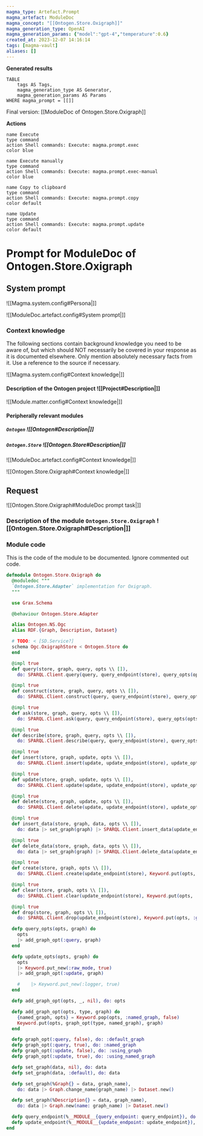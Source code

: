 ```yaml
---
magma_type: Artefact.Prompt
magma_artefact: ModuleDoc
magma_concept: "[[Ontogen.Store.Oxigraph]]"
magma_generation_type: OpenAI
magma_generation_params: {"model":"gpt-4","temperature":0.6}
created_at: 2023-12-07 14:16:14
tags: [magma-vault]
aliases: []
---
```


**Generated results**

```dataview
TABLE
	tags AS Tags,
	magma_generation_type AS Generator,
	magma_generation_params AS Params
WHERE magma_prompt = [[]]
```

Final version: [[ModuleDoc of Ontogen.Store.Oxigraph]]

**Actions**

```button
name Execute
type command
action Shell commands: Execute: magma.prompt.exec
color blue
```
```button
name Execute manually
type command
action Shell commands: Execute: magma.prompt.exec-manual
color blue
```
```button
name Copy to clipboard
type command
action Shell commands: Execute: magma.prompt.copy
color default
```
```button
name Update
type command
action Shell commands: Execute: magma.prompt.update
color default
```

# Prompt for ModuleDoc of Ontogen.Store.Oxigraph

## System prompt

![[Magma.system.config#Persona|]]

![[ModuleDoc.artefact.config#System prompt|]]

### Context knowledge

The following sections contain background knowledge you need to be aware of, but which should NOT necessarily be covered in your response as it is documented elsewhere. Only mention absolutely necessary facts from it. Use a reference to the source if necessary.

![[Magma.system.config#Context knowledge|]]

#### Description of the Ontogen project ![[Project#Description|]]

![[Module.matter.config#Context knowledge|]]

#### Peripherally relevant modules

##### `Ontogen` ![[Ontogen#Description|]]

##### `Ontogen.Store` ![[Ontogen.Store#Description|]]

![[ModuleDoc.artefact.config#Context knowledge|]]

![[Ontogen.Store.Oxigraph#Context knowledge|]]


## Request

![[Ontogen.Store.Oxigraph#ModuleDoc prompt task|]]

### Description of the module `Ontogen.Store.Oxigraph` ![[Ontogen.Store.Oxigraph#Description|]]

### Module code

This is the code of the module to be documented. Ignore commented out code.

```elixir
defmodule Ontogen.Store.Oxigraph do
  @moduledoc """
  `Ontogen.Store.Adapter` implementation for Oxigraph.
  """

  use Grax.Schema

  @behaviour Ontogen.Store.Adapter

  alias Ontogen.NS.Ogc
  alias RDF.{Graph, Description, Dataset}

  # TODO: < [SD.Service?]
  schema Ogc.OxigraphStore < Ontogen.Store do
  end

  @impl true
  def query(store, graph, query, opts \\ []),
    do: SPARQL.Client.query(query, query_endpoint(store), query_opts(opts, graph))

  @impl true
  def construct(store, graph, query, opts \\ []),
    do: SPARQL.Client.construct(query, query_endpoint(store), query_opts(opts, graph))

  @impl true
  def ask(store, graph, query, opts \\ []),
    do: SPARQL.Client.ask(query, query_endpoint(store), query_opts(opts, graph))

  @impl true
  def describe(store, graph, query, opts \\ []),
    do: SPARQL.Client.describe(query, query_endpoint(store), query_opts(opts, graph))

  @impl true
  def insert(store, graph, update, opts \\ []),
    do: SPARQL.Client.insert(update, update_endpoint(store), update_opts(opts, graph))

  @impl true
  def update(store, graph, update, opts \\ []),
    do: SPARQL.Client.update(update, update_endpoint(store), update_opts(opts, graph))

  @impl true
  def delete(store, graph, update, opts \\ []),
    do: SPARQL.Client.delete(update, update_endpoint(store), update_opts(opts, graph))

  @impl true
  def insert_data(store, graph, data, opts \\ []),
    do: data |> set_graph(graph) |> SPARQL.Client.insert_data(update_endpoint(store), opts)

  @impl true
  def delete_data(store, graph, data, opts \\ []),
    do: data |> set_graph(graph) |> SPARQL.Client.delete_data(update_endpoint(store), opts)

  @impl true
  def create(store, graph, opts \\ []),
    do: SPARQL.Client.create(update_endpoint(store), Keyword.put(opts, :graph, graph))

  @impl true
  def clear(store, graph, opts \\ []),
    do: SPARQL.Client.clear(update_endpoint(store), Keyword.put(opts, :graph, graph))

  @impl true
  def drop(store, graph, opts \\ []),
    do: SPARQL.Client.drop(update_endpoint(store), Keyword.put(opts, :graph, graph))

  defp query_opts(opts, graph) do
    opts
    |> add_graph_opt(:query, graph)
  end

  defp update_opts(opts, graph) do
    opts
    |> Keyword.put_new(:raw_mode, true)
    |> add_graph_opt(:update, graph)

    #    |> Keyword.put_new(:logger, true)
  end

  defp add_graph_opt(opts, _, nil), do: opts

  defp add_graph_opt(opts, type, graph) do
    {named_graph, opts} = Keyword.pop(opts, :named_graph, false)
    Keyword.put(opts, graph_opt(type, named_graph), graph)
  end

  defp graph_opt(:query, false), do: :default_graph
  defp graph_opt(:query, true), do: :named_graph
  defp graph_opt(:update, false), do: :using_graph
  defp graph_opt(:update, true), do: :using_named_graph

  defp set_graph(data, nil), do: data
  defp set_graph(data, :default), do: data

  defp set_graph(%Graph{} = data, graph_name),
    do: data |> Graph.change_name(graph_name) |> Dataset.new()

  defp set_graph(%Description{} = data, graph_name),
    do: data |> Graph.new(name: graph_name) |> Dataset.new()

  defp query_endpoint(%__MODULE__{query_endpoint: query_endpoint}), do: query_endpoint
  defp update_endpoint(%__MODULE__{update_endpoint: update_endpoint}), do: update_endpoint
end

```
